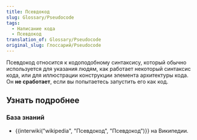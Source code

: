 ```yaml
---
title: Псевдокод
slug: Glossary/Pseudocode
tags:
  - Написание кода
  - Псевдокод
translation_of: Glossary/Pseudocode
original_slug: Глоссарий/Pseudocode
---
```

Псевдокод относится к кодоподобному синтаксису, который обычно используется для указания людям, как работает некоторый синтаксис кода, или для иллюстрации конструкции элемента архитектуры кода. Он **не сработает**, если вы попытаетесь запустить его как код.

## **Узнать подробнее**

### **База знаний**

- {{interwiki("wikipedia", "Псевдокод", "Псевдокод")}} на Википедии.
